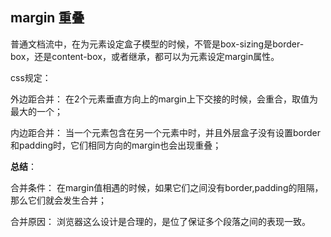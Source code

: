 ## margin 重叠

普通文档流中，在为元素设定盒子模型的时候，不管是box-sizing是border-box，还是content-box，或者继承，都可以为元素设定margin属性。

css规定： 

外边距合并： 在2个元素垂直方向上的margin上下交接的时候，会重合，取值为最大的一个；

内边距合并： 当一个元素包含在另一个元素中时，并且外层盒子没有设置border和padding时，它们相同方向的margin也会出现重叠；

**总结**： 

合并条件： 在margin值相遇的时候，如果它们之间没有border,padding的阻隔，那么它们就会发生合并；

合并原因： 浏览器这么设计是合理的，是位了保证多个段落之间的表现一致。



